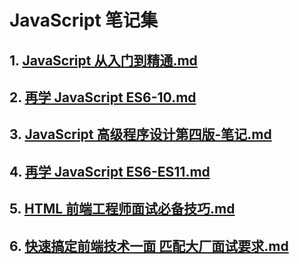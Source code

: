 # JavaScript 笔记集

## 1. [JavaScript 从入门到精通.md](JavaScript从入门到精通+w3school.md)

## 2. [再学 JavaScript ES6-10.md](JavaScriptES6-10.md)

## 3. [JavaScript 高级程序设计第四版-笔记.md](JavaScript高级程序设计第四版-笔记.md)

## 4. [再学 JavaScript ES6-ES11.md](再学JavaScriptES6-ES11.md)

## 5. [HTML 前端工程师面试必备技巧.md](HTML前端工程师面试必备技巧.md)

## 6. [快速搞定前端技术一面 匹配大厂面试要求.md](快速搞定前端技术一面%20匹配大厂面试要求.md)

